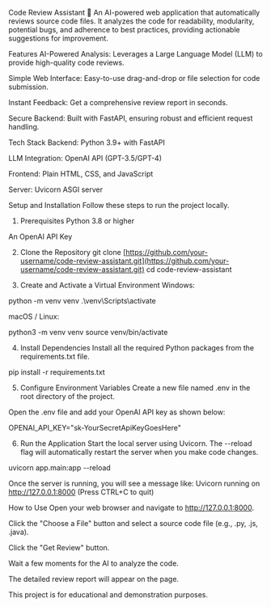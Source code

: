
Code Review Assistant 🤖
An AI-powered web application that automatically reviews source code files. It analyzes the code for readability, modularity, potential bugs, and adherence to best practices, providing actionable suggestions for improvement.

Features
AI-Powered Analysis: Leverages a Large Language Model (LLM) to provide high-quality code reviews.

Simple Web Interface: Easy-to-use drag-and-drop or file selection for code submission.

Instant Feedback: Get a comprehensive review report in seconds.

Secure Backend: Built with FastAPI, ensuring robust and efficient request handling.

Tech Stack
Backend: Python 3.9+ with FastAPI

LLM Integration: OpenAI API (GPT-3.5/GPT-4)

Frontend: Plain HTML, CSS, and JavaScript

Server: Uvicorn ASGI server

Setup and Installation
Follow these steps to run the project locally.

1. Prerequisites
Python 3.8 or higher

An OpenAI API Key

2. Clone the Repository
git clone [https://github.com/your-username/code-review-assistant.git](https://github.com/your-username/code-review-assistant.git)
cd code-review-assistant

3. Create and Activate a Virtual Environment
Windows:

python -m venv venv
.\venv\Scripts\activate

macOS / Linux:

python3 -m venv venv
source venv/bin/activate

4. Install Dependencies
Install all the required Python packages from the requirements.txt file.

pip install -r requirements.txt

5. Configure Environment Variables
Create a new file named .env in the root directory of the project.

Open the .env file and add your OpenAI API key as shown below:

OPENAI_API_KEY="sk-YourSecretApiKeyGoesHere"

6. Run the Application
Start the local server using Uvicorn. The --reload flag will automatically restart the server when you make code changes.

uvicorn app.main:app --reload

Once the server is running, you will see a message like:
Uvicorn running on http://127.0.0.1:8000 (Press CTRL+C to quit)

How to Use
Open your web browser and navigate to http://127.0.0.1:8000.

Click the "Choose a File" button and select a source code file (e.g., .py, .js, .java).

Click the "Get Review" button.

Wait a few moments for the AI to analyze the code.

The detailed review report will appear on the page.

This project is for educational and demonstration purposes.

